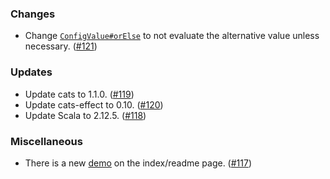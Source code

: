 ### Changes
- Change [`ConfigValue#orElse`][orElse] to not evaluate the alternative value unless necessary. ([#121][#121])

### Updates
- Update cats to 1.1.0. ([#119][#119])
- Update cats-effect to 0.10. ([#120][#120])
- Update Scala to 2.12.5. ([#118][#118])

### Miscellaneous
- There is a new [demo][demo] on the index/readme page. ([#117][#117])

[#117]: https://github.com/vlovgr/ciris/pull/117
[#118]: https://github.com/vlovgr/ciris/pull/118
[#119]: https://github.com/vlovgr/ciris/pull/119
[#120]: https://github.com/vlovgr/ciris/pull/120
[#121]: https://github.com/vlovgr/ciris/pull/121
[demo]: https://asciinema.org/a/170215
[orElse]: https://cir.is/api/ciris/ConfigValue.html#orElse[A>:V](that:=>ciris.ConfigValue[F,A])(implicitm:ciris.api.Monad[F]):ciris.ConfigValue[F,A]
